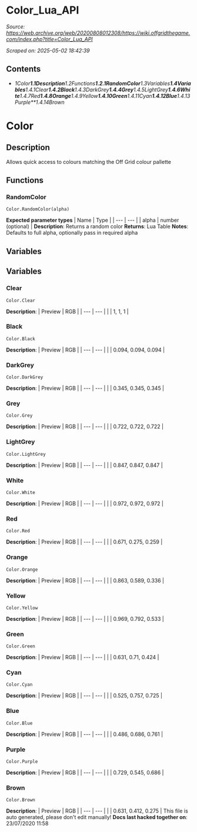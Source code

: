 # Color_Lua_API

*Source: https://web.archive.org/web/20200808012308/https://wiki.offgridthegame.com/index.php?title=Color_Lua_API*

*Scraped on: 2025-05-02 18:42:39*

## Contents
* *1Color**1.1Description**1.2Functions**1.2.1RandomColor**1.3Variables**1.4Variables**1.4.1Clear**1.4.2Black**1.4.3DarkGrey**1.4.4Grey**1.4.5LightGrey**1.4.6White**1.4.7Red**1.4.8Orange**1.4.9Yellow**1.4.10Green**1.4.11Cyan**1.4.12Blue**1.4.13Purple**1.4.14Brown*
# Color
## Description
Allows quick access to colours matching the Off Grid colour pallette
## Functions
### RandomColor
```
Color.RandomColor(alpha)
```
**Expected parameter types**
| Name | Type |
| --- | --- |
| alpha | number (optional) |
**Description**: Returns a random color
**Returns**: Lua Table
**Notes**: Defaults to full alpha, optionally pass in required alpha
## Variables
## Variables
### Clear
```
Color.Clear
```
**Description**:
| Preview | RGB |
| --- | --- |
|  | 1, 1, 1 |
### Black
```
Color.Black
```
**Description**:
| Preview | RGB |
| --- | --- |
|  | 0.094, 0.094, 0.094 |
### DarkGrey
```
Color.DarkGrey
```
**Description**:
| Preview | RGB |
| --- | --- |
|  | 0.345, 0.345, 0.345 |
### Grey
```
Color.Grey
```
**Description**:
| Preview | RGB |
| --- | --- |
|  | 0.722, 0.722, 0.722 |
### LightGrey
```
Color.LightGrey
```
**Description**:
| Preview | RGB |
| --- | --- |
|  | 0.847, 0.847, 0.847 |
### White
```
Color.White
```
**Description**:
| Preview | RGB |
| --- | --- |
|  | 0.972, 0.972, 0.972 |
### Red
```
Color.Red
```
**Description**:
| Preview | RGB |
| --- | --- |
|  | 0.671, 0.275, 0.259 |
### Orange
```
Color.Orange
```
**Description**:
| Preview | RGB |
| --- | --- |
|  | 0.863, 0.589, 0.336 |
### Yellow
```
Color.Yellow
```
**Description**:
| Preview | RGB |
| --- | --- |
|  | 0.969, 0.792, 0.533 |
### Green
```
Color.Green
```
**Description**:
| Preview | RGB |
| --- | --- |
|  | 0.631, 0.71, 0.424 |
### Cyan
```
Color.Cyan
```
**Description**:
| Preview | RGB |
| --- | --- |
|  | 0.525, 0.757, 0.725 |
### Blue
```
Color.Blue
```
**Description**:
| Preview | RGB |
| --- | --- |
|  | 0.486, 0.686, 0.761 |
### Purple
```
Color.Purple
```
**Description**:
| Preview | RGB |
| --- | --- |
|  | 0.729, 0.545, 0.686 |
### Brown
```
Color.Brown
```
**Description**:
| Preview | RGB |
| --- | --- |
|  | 0.631, 0.412, 0.275 |
This file is auto generated, please don't edit manually!
**Docs last hacked together on**: 23/07/2020 11:58